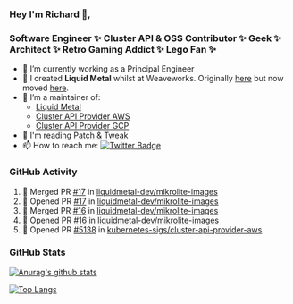 ### Hey I'm Richard 👋, 

<h3 align="left">Software Engineer ✨ Cluster API & OSS Contributor ✨ Geek ✨ Architect ✨ Retro Gaming Addict ✨ Lego Fan ✨</h3>

- 🔭 I’m currently working as a Principal Engineer
- 📯 I created **Liquid Metal** whilst at Weaveworks. Originally [here](https://github.com/weaveworks-liquidmetal) but now moved [here](https://github.com/liquidmetal-dev).
- 👯 I’m a maintainer of:
  -  [Liquid Metal](https://github.com/liquidmetal-dev)
  -  [Cluster API Provider AWS](https://github.com/kubernetes-sigs/cluster-api-provider-aws)
  -  [Cluster API Provider GCP](https://github.com/kubernetes-sigs/cluster-api-provider-gcp)
- 💬 I'm reading [Patch & Tweak](https://bjooks.com/products/patch-tweak-exploring-modular-synthesis)
- 📫 How to reach me: [![Twitter Badge](https://img.shields.io/badge/-@fruit_case-00acee?style=flat&logo=Twitter&logoColor=white)](https://twitter.com/intent/follow?screen_name=fruit_case "Follow on Twitter")

### GitHub Activity 

<!--START_SECTION:activity-->
1. 🎉 Merged PR [#17](https://github.com/liquidmetal-dev/mikrolite-images/pull/17) in [liquidmetal-dev/mikrolite-images](https://github.com/liquidmetal-dev/mikrolite-images)
2. 💪 Opened PR [#17](https://github.com/liquidmetal-dev/mikrolite-images/pull/17) in [liquidmetal-dev/mikrolite-images](https://github.com/liquidmetal-dev/mikrolite-images)
3. 🎉 Merged PR [#16](https://github.com/liquidmetal-dev/mikrolite-images/pull/16) in [liquidmetal-dev/mikrolite-images](https://github.com/liquidmetal-dev/mikrolite-images)
4. 💪 Opened PR [#16](https://github.com/liquidmetal-dev/mikrolite-images/pull/16) in [liquidmetal-dev/mikrolite-images](https://github.com/liquidmetal-dev/mikrolite-images)
5. 💪 Opened PR [#5138](https://github.com/kubernetes-sigs/cluster-api-provider-aws/pull/5138) in [kubernetes-sigs/cluster-api-provider-aws](https://github.com/kubernetes-sigs/cluster-api-provider-aws)
<!--END_SECTION:activity-->

### GitHub Stats

[![Anurag's github stats](https://github-readme-stats.vercel.app/api?username=richardcase&count_private=true&show_icons=true)](https://github.com/anuraghazra/github-readme-stats)

[![Top Langs](https://github-readme-stats.vercel.app/api/top-langs/?username=richardcase&hide=html&layout=compact)](https://github.com/anuraghazra/github-readme-stats)
